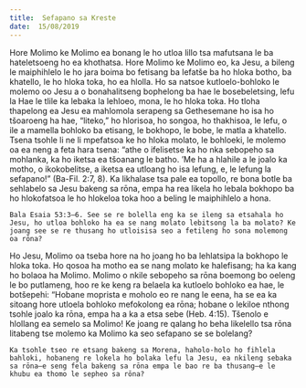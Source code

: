 ```yaml
---
title:  Sefapano sa Kreste
date:  15/08/2019
---
```


Hore Molimo ke Molimo ea bonang le ho utloa lillo tsa mafutsana le ba hateletsoeng ho ea khothatsa. Hore Molimo ke Molimo eo, ka Jesu, a bileng le maiphihlelo le ho jara boima bo fetisang ba lefatše ba ho hloka botho, ba khatello, le ho hloka toka, ho ea hlolla. Ho sa natsoe kutloelo-bohloko le molemo oo Jesu a o bonahalitseng bophelong ba hae le bosebeletsing, lefu la Hae le tlile ka lebaka la lehloeo, mona, le ho hloka toka. Ho tloha thapelong ea Jesu ea mahlomola serapeng sa Gethesemane ho isa ho tšoaroeng ha hae, “liteko,” ho hlorisoa, ho songoa, ho thakhisoa, le lefu, o ile a mamella bohloko ba etisang, le bokhopo, le bobe, le matla a khatello. Tsena tsohle li ne li mpefatsoa ke ho hloka molato, le bohloeki, le molemo oa ea neng a feta hara tsena: “athe o ifelisetse ka ho nka sebopeho sa mohlanka, ka ho iketsa ea tšoanang le batho. ’Me ha a hlahile a le joalo ka motho, o ikokobelitse, a iketsa ea utloang ho isa lefung, e, le lefung la sefapano!” (Ba-Fil. 2:7, 8). Ka likhalase tsa pale ea topollo, re bona botle ba sehlabelo sa Jesu bakeng sa rōna, empa ha rea likela ho lebala bokhopo ba ho hlokofatsoa le ho hlokeloa toka hoo a beling le maiphihlelo a hona.

`Bala Esaia 53:3–6. See se re bolella eng ka se ileng sa etsahala ho Jesu, ho utloa bohloko ha ea se nang molato lebitsong la ba molato? Ke joang see se re thusang ho utloisisa seo a fetileng ho sona molemong oa rōna?`

Ho Jesu, Molimo oa tseba hore na ho joang ho ba lehlatsipa la bokhopo le hloka toka. Ho qosoa ha motho ea se nang molato ke halefisang; ha ka kang ho bolaoa ha Molimo. Molimo o nkile sebopeho sa rōna boemong bo oeleng le bo putlameng, hoo re ke keng ra belaela ka kutloelo bohloko ea hae, le botšepehi: “Hobane moprista e moholo eo re nang le eena, ha se ea ka sitoang hore utloela bohloko mefokolong ea rōna; hobane o lekiloe nthong tsohle joalo ka rōna, empa ha a ka a etsa sebe (Heb. 4:15). Tšenolo e hlollang ea semelo sa Molimo! Ke joang re qalang ho beha likelello tsa rōna litabeng tse molemo ka Molimo ka seo sefapano se se bolelang?

`Ka tsohle tseo re etsang bakeng sa Morena, haholo-holo ho fihlela bahloki, hobaneng re lokela ho bolaka lefu la Jesu, ea nkileng sebaka sa rōna—e seng fela bakeng sa rōna empa le bao re ba thusang—e le khubu ea thomo le sepheo sa rōna?`